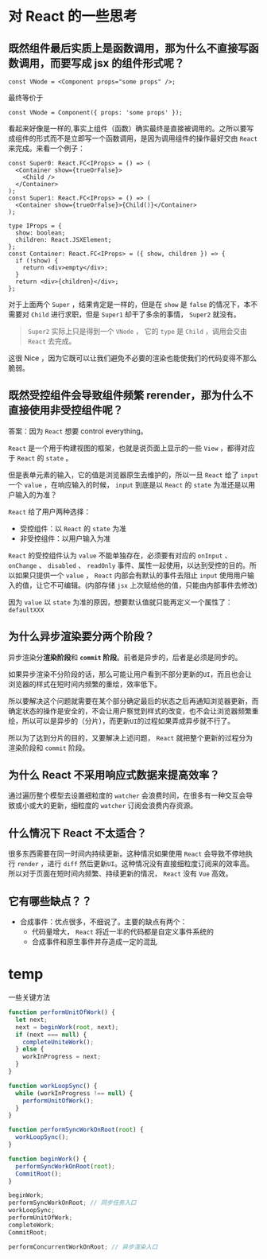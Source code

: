 # 对 React 的一些思考

## 既然组件最后实质上是函数调用，那为什么不直接写函数调用，而要写成 jsx 的组件形式呢？

```tsx
const VNode = <Component props="some props" />;
```

最终等价于

```tsx
const VNode = Component({ props: 'some props' });
```

看起来好像是一样的,事实上组件（函数）确实最终是直接被调用的。之所以要写成组件的形式而不是立即写一个函数调用，是因为调用组件的操作最好交由 `React` 来完成。来看一个例子：

```tsx
const Super0: React.FC<IProps> = () => (
  <Container show={trueOrFalse}>
    <Child />
  </Container>
);
const Super1: React.FC<IProps> = () => (
  <Container show={trueOrFalse}>{Child()}</Container>
);

type IProps = {
  show: boolean;
  children: React.JSXElement;
};
const Container: React.FC<IProps> = ({ show, children }) => {
  if (!show) {
    return <div>empty</div>;
  }
  return <div>{children}</div>;
};
```

对于上面两个 `Super` ，结果肯定是一样的，但是在 `show` 是 `false` 的情况下，本不需要对 `Child` 进行求职，但是 `Super1` 却干了多余的事情， `Super2` 就没有。

> `Super2` 实际上只是得到一个 `VNode` ， 它的 `type` 是 `Child` ，调用会交由 `React` 去完成。

这很 Nice ，因为它既可以让我们避免不必要的渲染也能使我们的代码变得不那么脆弱。

## 既然受控组件会导致组件频繁 rerender，那为什么不直接使用非受控组件呢？

答案：因为 `React` 想要 control everything。

`React` 是一个用于构建视图的框架，也就是说页面上显示的一些 `View` ，都得对应于 `React` 的 `state` 。

但是表单元素的输入，它的值是浏览器原生去维护的，所以一旦 `React` 给了 `input` 一个 `value` ，在响应输入的时候， `input` 到底是以 `React` 的 `state` 为准还是以用户输入的为准？

`React` 给了用户两种选择：

- 受控组件：以 `React` 的 `state` 为准
- 非受控组件：以用户输入为准

`React` 的受控组件认为 `value` 不能单独存在，必须要有对应的 `onInput` 、 `onChange` 、 `disabled` 、 `readOnly` 事件、属性一起使用，以达到受控的目的。所以如果只提供一个 `value` ， `React` 内部会有默认的事件去阻止 `input` 使用用户输入的值，让它不可编辑。(内部存储 `jsx` 上次赋给他的值，只能由内部事件去修改)

因为 `value` 以 `state` 为准的原因，想要默认值就只能再定义一个属性了： `defaultXXX`

## 为什么异步渲染要分两个阶段？

异步渲染分**渲染阶段**和 **`commit` 阶段**。前者是异步的，后者是必须是同步的。

如果异步渲染不分阶段的话，那么可能让用户看到不部分更新的`UI`，而且也会让浏览器的样式在短时间内频繁的重绘，效率低下。

所以要解决这个问题就需要在某个部分确定最后的状态之后再通知浏览器更新，而确定状态的操作是安全的，不会让用户察觉到样式的改变，也不会让浏览器频繁重绘，所以可以是异步的（分片），而更新`UI`的过程如果弄成异步就不行了。

所以为了达到分片的目的，又要解决上述问题， `React` 就把整个更新的过程分为渲染阶段和 `commit` 阶段。

## 为什么 React 不采用响应式数据来提高效率？

通过遍历整个模型去设置细粒度的 `watcher` 会浪费时间，在很多有一种交互会导致或小或大的更新，细粒度的 `watcher` 订阅会浪费内存资源。

## 什么情况下 React 不太适合？

很多东西需要在同一时间内持续更新。这种情况如果使用 `React` 会导致不停地执行 `render` ，进行 `diff` 然后更新`UI`。这种情况没有直接细粒度订阅来的效率高。所以对于页面在短时间内频繁、持续更新的情况， `React` 没有 `Vue` 高效。

## 它有哪些缺点？？

- 合成事件：优点很多，不细说了。主要的缺点有两个：
  - 代码量增大， `React` 将近一半的代码都是自定义事件系统的
  - 合成事件和原生事件并存造成一定的混乱

# temp

一些关键方法

```js
function performUnitOfWork() {
  let next;
  next = beginWork(root, next);
  if (next === null) {
    completeUniteWork();
  } else {
    workInProgress = next;
  }
}

function workLoopSync() {
  while (workInProgress !== null) {
    performUnitOfWork();
  }
}

function performSyncWorkOnRoot(root) {
  workLoopSync();
}

function beginWork() {
  performSyncWorkOnRoot(root);
  CommitRoot();
}

beginWork;
performSyncWorkOnRoot; // 同步任务入口
workLoopSync;
performUnitOfWork;
completeWork;
CommitRoot;

performConcurrentWorkOnRoot; // 异步渲染入口
```
